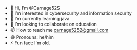 - 👋 Hi, I’m @Carnage52S
- 👀 I’m interested in cybersecurity and information security
- 🌱 I’m currently learning java
- 💞️ I’m looking to collaborate on education
- 📫 How to reach me carnage5252@gmail.com
- 😄 Pronouns: he/him
- ⚡ Fun fact: I'm old.

<!---
Carnage52S/Carnage52S is a ✨ special ✨ repository because its `README.md` (this file) appears on your GitHub profile.
You can click the Preview link to take a look at your changes.
--->
